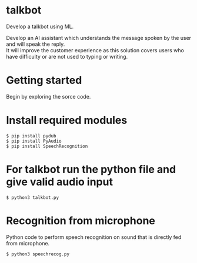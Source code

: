 # talkbot
Develop a talkbot using ML.

Develop an AI assistant which understands the message spoken by the user and will speak the reply.  
It will improve the customer experience as this solution covers users who have difficulty or are not used to typing or writing.

# Getting started
Begin by exploring the sorce code.

# Install required modules

```
$ pip install pydub
$ pip install PyAudio
$ pip install SpeechRecognition
```

# For talkbot run the python file and give valid audio input

```
$ python3 talkbot.py
```

# Recognition from microphone

Python code to perform speech recognition on sound that is directly fed from microphone.

```
$ python3 speechrecog.py
```
